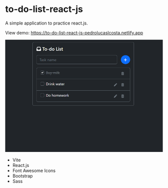 # to-do-list-react-js

A simple application to practice react.js.

View demo: https://to-do-list-react-js-pedrolucaslcosta.netlify.app

![App preview image](https://github.com/pedrolucaslcosta/to-do-list-react-js/blob/main/preview.png?raw=true)

- Vite
- React.js
- Font Awesome Icons
- Bootstrap
- Sass
